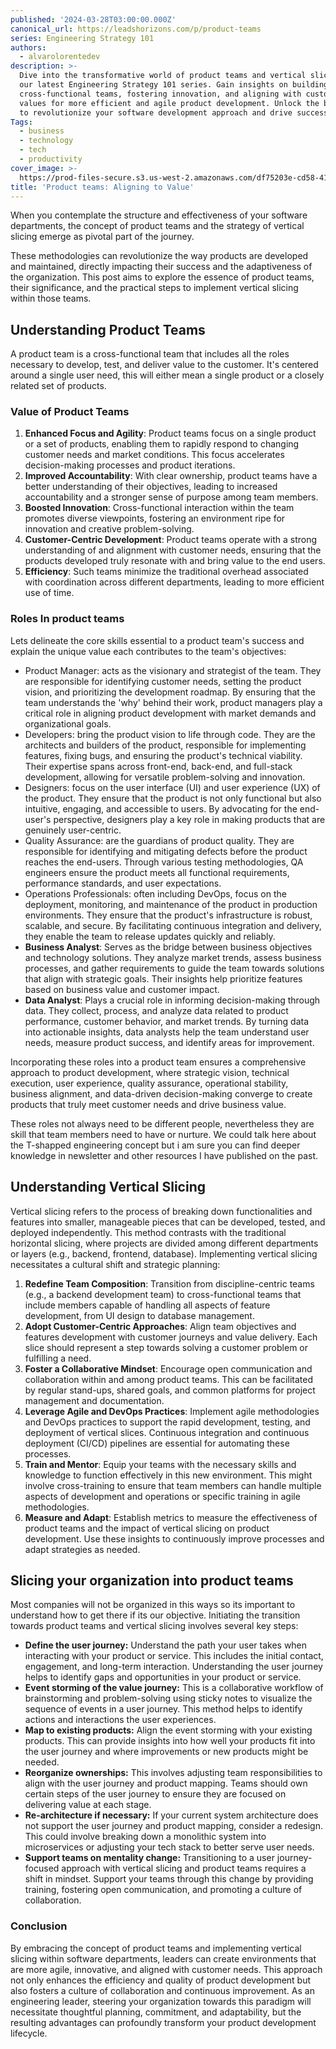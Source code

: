 ```yaml
---
published: '2024-03-28T03:00:00.000Z'
canonical_url: https://leadshorizons.com/p/product-teams
series: Engineering Strategy 101
authors:
  - alvarolorentedev
description: >-
  Dive into the transformative world of product teams and vertical slicing in
  our latest Engineering Strategy 101 series. Gain insights on building
  cross-functional teams, fostering innovation, and aligning with customer
  values for more efficient and agile product development. Unlock the blueprint
  to revolutionize your software development approach and drive success. 
Tags:
  - business
  - technology
  - tech
  - productivity
cover_image: >-
  https://prod-files-secure.s3.us-west-2.amazonaws.com/df75203e-cd58-41eb-8339-d5bf4288eb0e/ebdbc2c6-cb58-4098-9bab-9c1273367c1d/bearly-generated-image-8A4EE7.png?X-Amz-Algorithm=AWS4-HMAC-SHA256&X-Amz-Content-Sha256=UNSIGNED-PAYLOAD&X-Amz-Credential=AKIAT73L2G45GO43JXI4%2F20241024%2Fus-west-2%2Fs3%2Faws4_request&X-Amz-Date=20241024T120445Z&X-Amz-Expires=3600&X-Amz-Signature=2239327fad8c71f62d9fdaa8378eedaded26bda78a792fe8e885ab698b572578&X-Amz-SignedHeaders=host&x-id=GetObject
title: 'Product teams: Aligning to Value'
---
```


When you contemplate the structure and effectiveness of your software departments, the concept of product teams and the strategy of vertical slicing emerge as pivotal part of the journey. 

These methodologies can revolutionize the way products are developed and maintained, directly impacting their success and the adaptiveness of the organization. This post aims to explore the essence of product teams, their significance, and the practical steps to implement vertical slicing within those teams.


## **Understanding Product Teams**


A product team is a cross-functional team that includes all the roles necessary to develop, test, and deliver value to the customer. It's centered around a single user need, this will either mean a single product or a closely related set of products. 


### **Value of Product Teams**

1. **Enhanced Focus and Agility**: Product teams focus on a single product or a set of products, enabling them to rapidly respond to changing customer needs and market conditions. This focus accelerates decision-making processes and product iterations.
2. **Improved Accountability**: With clear ownership, product teams have a better understanding of their objectives, leading to increased accountability and a stronger sense of purpose among team members.
3. **Boosted Innovation**: Cross-functional interaction within the team promotes diverse viewpoints, fostering an environment ripe for innovation and creative problem-solving.
4. **Customer-Centric Development**: Product teams operate with a strong understanding of and alignment with customer needs, ensuring that the products developed truly resonate with and bring value to the end users.
5. **Efficiency**: Such teams minimize the traditional overhead associated with coordination across different departments, leading to more efficient use of time.

### Roles In product teams


Lets delineate the core skills essential to a product team's success and explain the unique value each contributes to the team's objectives:

- Product Manager: acts as the visionary and strategist of the team. They are responsible for identifying customer needs, setting the product vision, and prioritizing the development roadmap. By ensuring that the team understands the 'why' behind their work, product managers play a critical role in aligning product development with market demands and organizational goals.
- Developers: bring the product vision to life through code. They are the architects and builders of the product, responsible for implementing features, fixing bugs, and ensuring the product's technical viability. Their expertise spans across front-end, back-end, and full-stack development, allowing for versatile problem-solving and innovation.
- Designers:  focus on the user interface (UI) and user experience (UX) of the product. They ensure that the product is not only functional but also intuitive, engaging, and accessible to users. By advocating for the end-user's perspective, designers play a key role in making products that are genuinely user-centric.
- Quality Assurance: are the guardians of product quality. They are responsible for identifying and mitigating defects before the product reaches the end-users. Through various testing methodologies, QA engineers ensure the product meets all functional requirements, performance standards, and user expectations.
- Operations Professionals: often including DevOps, focus on the deployment, monitoring, and maintenance of the product in production environments. They ensure that the product's infrastructure is robust, scalable, and secure. By facilitating continuous integration and delivery, they enable the team to release updates quickly and reliably.
- **Business Analyst**: Serves as the bridge between business objectives and technology solutions. They analyze market trends, assess business processes, and gather requirements to guide the team towards solutions that align with strategic goals. Their insights help prioritize features based on business value and customer impact.
- **Data Analyst**: Plays a crucial role in informing decision-making through data. They collect, process, and analyze data related to product performance, customer behavior, and market trends. By turning data into actionable insights, data analysts help the team understand user needs, measure product success, and identify areas for improvement.

Incorporating these roles into a product team ensures a comprehensive approach to product development, where strategic vision, technical execution, user experience, quality assurance, operational stability, business alignment, and data-driven decision-making converge to create products that truly meet customer needs and drive business value.


These roles not always need to be different people, nevertheless they are skill that team members need to have or nurture. We could talk here about the T-shapped engineering concept but i am sure you can find deeper knowledge in  newsletter and other resources I have published on the past.  


## **Understanding Vertical Slicing**


Vertical slicing refers to the process of breaking down functionalities and features into smaller, manageable pieces that can be developed, tested, and deployed independently. This method contrasts with the traditional horizontal slicing, where projects are divided among different departments or layers (e.g., backend, frontend, database). Implementing vertical slicing necessitates a cultural shift and strategic planning:

1. **Redefine Team Composition**: Transition from discipline-centric teams (e.g., a backend development team) to cross-functional teams that include members capable of handling all aspects of feature development, from UI design to database management.
2. **Adopt Customer-Centric Approaches**: Align team objectives and features development with customer journeys and value delivery. Each slice should represent a step towards solving a customer problem or fulfilling a need.
3. **Foster a Collaborative Mindset**: Encourage open communication and collaboration within and among product teams. This can be facilitated by regular stand-ups, shared goals, and common platforms for project management and documentation.
4. **Leverage Agile and DevOps Practices**: Implement agile methodologies and DevOps practices to support the rapid development, testing, and deployment of vertical slices. Continuous integration and continuous deployment (CI/CD) pipelines are essential for automating these processes.
5. **Train and Mentor**: Equip your teams with the necessary skills and knowledge to function effectively in this new environment. This might involve cross-training to ensure that team members can handle multiple aspects of development and operations or specific training in agile methodologies.
6. **Measure and Adapt**: Establish metrics to measure the effectiveness of product teams and the impact of vertical slicing on product development. Use these insights to continuously improve processes and adapt strategies as needed.

## Slicing your organization into product teams


Most companies will not be organized in this ways so its important to understand how to get there if its our objective. Initiating the transition towards product teams and vertical slicing involves several key steps:

- **Define the user journey:** Understand the path your user takes when interacting with your product or service. This includes the initial contact, engagement, and long-term interaction. Understanding the user journey helps to identify gaps and opportunities in your product or service.
- **Event storming of the value journey:** This is a collaborative workflow of brainstorming and problem-solving using sticky notes to visualize the sequence of events in a user journey. This method helps to identify actions and interactions the user experiences.
- **Map to existing products:** Align the event storming with your existing products. This can provide insights into how well your products fit into the user journey and where improvements or new products might be needed.
- **Reorganize ownerships:** This involves adjusting team responsibilities to align with the user journey and product mapping. Teams should own certain steps of the user journey to ensure they are focused on delivering value at each stage.
- **Re-architecture if necessary:** If your current system architecture does not support the user journey and product mapping, consider a redesign. This could involve breaking down a monolithic system into microservices or adjusting your tech stack to better serve user needs.
- **Support teams on mentality change:** Transitioning to a user journey-focused approach with vertical slicing and product teams requires a shift in mindset. Support your teams through this change by providing training, fostering open communication, and promoting a culture of collaboration.

### **Conclusion**


By embracing the concept of product teams and implementing vertical slicing within software departments, leaders can create environments that are more agile, innovative, and aligned with customer needs. This approach not only enhances the efficiency and quality of product development but also fosters a culture of collaboration and continuous improvement. As an engineering leader, steering your organization towards this paradigm will necessitate thoughtful planning, commitment, and adaptability, but the resulting advantages can profoundly transform your product development lifecycle.

